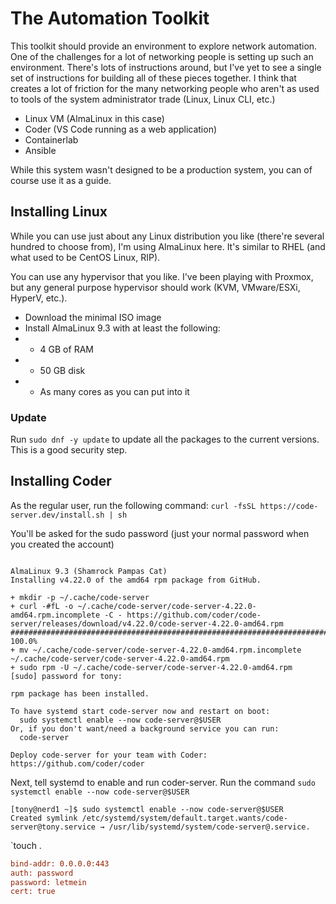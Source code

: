 # The Automation Toolkit

This toolkit should provide an environment to explore network automation. One of the challenges for a lot of networking people is setting up such an environment. There's lots of instructions around, but I've yet to see a single set of instructions for building all of these pieces together. I think that creates a lot of friction for the many networking people who aren't as used to tools of the system administrator trade (Linux, Linux CLI, etc.)

* Linux VM (AlmaLinux in this case)
* Coder (VS Code running as a web application)
* Containerlab
* Ansible

While this system wasn't designed to be a production system, you can of course use it as a guide. 

## Installing Linux

While you can use just about any Linux distribution you like (there're several hundred to choose from), I'm using AlmaLinux here. It's similar to RHEL (and what used to be CentOS Linux, RIP). 

You can use any hypervisor that you like. I've been playing with Proxmox, but any general purpose hypervisor should work (KVM, VMware/ESXi, HyperV, etc.).

* Download the minimal ISO image
* Install AlmaLinux 9.3 with at least the following:
* * 4 GB of RAM
* * 50 GB disk 
* * As many cores as you can put into it

### Update 

Run `sudo dnf -y update` to update all the packages to the current versions. This is a good security step. 




## Installing Coder

As the regular user, run the following command: `curl -fsSL https://code-server.dev/install.sh | sh`

You'll be asked for the sudo password (just your normal password when you created the account)

```

AlmaLinux 9.3 (Shamrock Pampas Cat)
Installing v4.22.0 of the amd64 rpm package from GitHub.

+ mkdir -p ~/.cache/code-server
+ curl -#fL -o ~/.cache/code-server/code-server-4.22.0-amd64.rpm.incomplete -C - https://github.com/coder/code-server/releases/download/v4.22.0/code-server-4.22.0-amd64.rpm
######################################################################## 100.0%
+ mv ~/.cache/code-server/code-server-4.22.0-amd64.rpm.incomplete ~/.cache/code-server/code-server-4.22.0-amd64.rpm
+ sudo rpm -U ~/.cache/code-server/code-server-4.22.0-amd64.rpm
[sudo] password for tony:

rpm package has been installed.

To have systemd start code-server now and restart on boot:
  sudo systemctl enable --now code-server@$USER
Or, if you don't want/need a background service you can run:
  code-server

Deploy code-server for your team with Coder: https://github.com/coder/coder

```

Next, tell systemd to enable and run coder-server. Run the command `sudo systemctl enable --now code-server@$USER`

```
[tony@nerd1 ~]$ sudo systemctl enable --now code-server@$USER
Created symlink /etc/systemd/system/default.target.wants/code-server@tony.service → /usr/lib/systemd/system/code-server@.service.
```



`touch .

```ini
bind-addr: 0.0.0.0:443
auth: password
password: letmein
cert: true
```


